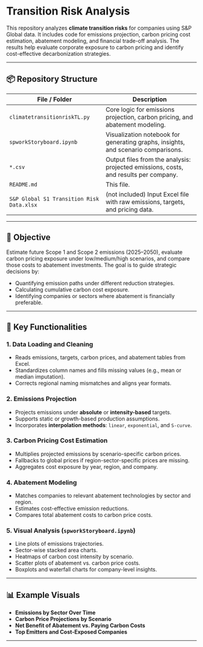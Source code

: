 # Transition Risk Analysis

This repository analyzes **climate transition risks** for companies using S&P Global data. It includes code for emissions projection, carbon pricing cost estimation, abatement modeling, and financial trade-off analysis. The results help evaluate corporate exposure to carbon pricing and identify cost-effective decarbonization strategies.

---

## 📦 Repository Structure

| File / Folder                | Description |
|-----------------------------|-------------|
| `climatetransitionriskTL.py`| Core logic for emissions projection, carbon pricing, and abatement modeling. |
| `spworkStoryboard.ipynb`    | Visualization notebook for generating graphs, insights, and scenario comparisons. |
| `*.csv`                     | Output files from the analysis: projected emissions, costs, and results per company. |
| `README.md`                 | This file. |
| `S&P Global S1 Transition Risk Data.xlsx` | (not included) Input Excel file with raw emissions, targets, and pricing data. |

---

## 🎯 Objective

Estimate future Scope 1 and Scope 2 emissions (2025–2050), evaluate carbon pricing exposure under low/medium/high scenarios, and compare those costs to abatement investments. The goal is to guide strategic decisions by:
- Quantifying emission paths under different reduction strategies.
- Calculating cumulative carbon cost exposure.
- Identifying companies or sectors where abatement is financially preferable.

---

## 🔧 Key Functionalities

### 1. Data Loading and Cleaning
- Reads emissions, targets, carbon prices, and abatement tables from Excel.
- Standardizes column names and fills missing values (e.g., mean or median imputation).
- Corrects regional naming mismatches and aligns year formats.

### 2. Emissions Projection
- Projects emissions under **absolute** or **intensity-based** targets.
- Supports static or growth-based production assumptions.
- Incorporates **interpolation methods**: `linear`, `exponential`, and `S-curve`.

### 3. Carbon Pricing Cost Estimation
- Multiplies projected emissions by scenario-specific carbon prices.
- Fallbacks to global prices if region-sector-specific prices are missing.
- Aggregates cost exposure by year, region, and company.

### 4. Abatement Modeling
- Matches companies to relevant abatement technologies by sector and region.
- Estimates cost-effective emission reductions.
- Compares total abatement costs to carbon price costs.

### 5. Visual Analysis (`spworkStoryboard.ipynb`)
- Line plots of emissions trajectories.
- Sector-wise stacked area charts.
- Heatmaps of carbon cost intensity by scenario.
- Scatter plots of abatement vs. carbon price costs.
- Boxplots and waterfall charts for company-level insights.

---

## 📊 Example Visuals

- **Emissions by Sector Over Time**
- **Carbon Price Projections by Scenario**
- **Net Benefit of Abatement vs. Paying Carbon Costs**
- **Top Emitters and Cost-Exposed Companies**

---
